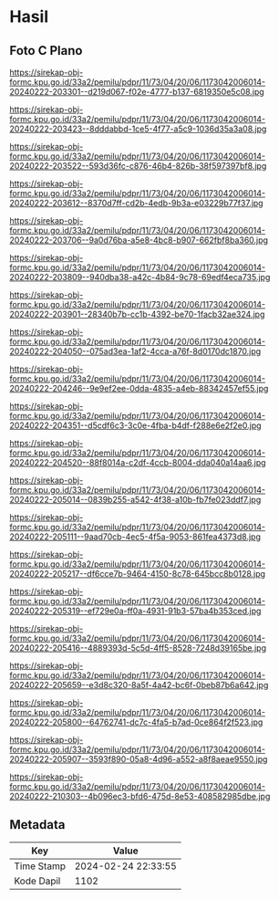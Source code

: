 # Hasil

## Foto C Plano

https://sirekap-obj-formc.kpu.go.id/33a2/pemilu/pdpr/11/73/04/20/06/1173042006014-20240222-203301--d219d067-f02e-4777-b137-6819350e5c08.jpg

https://sirekap-obj-formc.kpu.go.id/33a2/pemilu/pdpr/11/73/04/20/06/1173042006014-20240222-203423--8dddabbd-1ce5-4f77-a5c9-1036d35a3a08.jpg

https://sirekap-obj-formc.kpu.go.id/33a2/pemilu/pdpr/11/73/04/20/06/1173042006014-20240222-203522--593d36fc-c876-46b4-826b-38f597397bf8.jpg

https://sirekap-obj-formc.kpu.go.id/33a2/pemilu/pdpr/11/73/04/20/06/1173042006014-20240222-203612--8370d7ff-cd2b-4edb-9b3a-e03229b77f37.jpg

https://sirekap-obj-formc.kpu.go.id/33a2/pemilu/pdpr/11/73/04/20/06/1173042006014-20240222-203706--9a0d76ba-a5e8-4bc8-b907-662fbf8ba360.jpg

https://sirekap-obj-formc.kpu.go.id/33a2/pemilu/pdpr/11/73/04/20/06/1173042006014-20240222-203809--940dba38-a42c-4b84-9c78-69edf4eca735.jpg

https://sirekap-obj-formc.kpu.go.id/33a2/pemilu/pdpr/11/73/04/20/06/1173042006014-20240222-203901--28340b7b-cc1b-4392-be70-1facb32ae324.jpg

https://sirekap-obj-formc.kpu.go.id/33a2/pemilu/pdpr/11/73/04/20/06/1173042006014-20240222-204050--075ad3ea-1af2-4cca-a76f-8d0170dc1870.jpg

https://sirekap-obj-formc.kpu.go.id/33a2/pemilu/pdpr/11/73/04/20/06/1173042006014-20240222-204246--9e9ef2ee-0dda-4835-a4eb-88342457ef55.jpg

https://sirekap-obj-formc.kpu.go.id/33a2/pemilu/pdpr/11/73/04/20/06/1173042006014-20240222-204351--d5cdf6c3-3c0e-4fba-b4df-f288e6e2f2e0.jpg

https://sirekap-obj-formc.kpu.go.id/33a2/pemilu/pdpr/11/73/04/20/06/1173042006014-20240222-204520--88f8014a-c2df-4ccb-8004-dda040a14aa6.jpg

https://sirekap-obj-formc.kpu.go.id/33a2/pemilu/pdpr/11/73/04/20/06/1173042006014-20240222-205014--0839b255-a542-4f38-a10b-fb7fe023ddf7.jpg

https://sirekap-obj-formc.kpu.go.id/33a2/pemilu/pdpr/11/73/04/20/06/1173042006014-20240222-205111--9aad70cb-4ec5-4f5a-9053-861fea4373d8.jpg

https://sirekap-obj-formc.kpu.go.id/33a2/pemilu/pdpr/11/73/04/20/06/1173042006014-20240222-205217--df6cce7b-9464-4150-8c78-645bcc8b0128.jpg

https://sirekap-obj-formc.kpu.go.id/33a2/pemilu/pdpr/11/73/04/20/06/1173042006014-20240222-205319--ef729e0a-ff0a-4931-91b3-57ba4b353ced.jpg

https://sirekap-obj-formc.kpu.go.id/33a2/pemilu/pdpr/11/73/04/20/06/1173042006014-20240222-205416--4889393d-5c5d-4ff5-8528-7248d39165be.jpg

https://sirekap-obj-formc.kpu.go.id/33a2/pemilu/pdpr/11/73/04/20/06/1173042006014-20240222-205659--e3d8c320-8a5f-4a42-bc6f-0beb87b6a642.jpg

https://sirekap-obj-formc.kpu.go.id/33a2/pemilu/pdpr/11/73/04/20/06/1173042006014-20240222-205800--64762741-dc7c-4fa5-b7ad-0ce864f2f523.jpg

https://sirekap-obj-formc.kpu.go.id/33a2/pemilu/pdpr/11/73/04/20/06/1173042006014-20240222-205907--3593f890-05a8-4d96-a552-a8f8aeae9550.jpg

https://sirekap-obj-formc.kpu.go.id/33a2/pemilu/pdpr/11/73/04/20/06/1173042006014-20240222-210303--4b096ec3-bfd6-475d-8e53-408582985dbe.jpg


## Metadata

| Key        | Value               |
| ---------- | ------------------- |
| Time Stamp | 2024-02-24 22:33:55 |
| Kode Dapil | 1102                |



